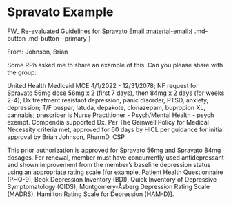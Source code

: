 # Spravato Example

[FW_ Re-evaluated Guidelines for Spravato Email :material-email:](https://mygainwell-my.sharepoint.com/:u:/r/personal/christopher_nguyen_gainwelltechnologies_com/Documents/Evergreen/Emails/FW_%20Re-evaluated%20Guidelines%20for%20Spravato.msg?csf=1&web=1&e=dIy8pf){ .md-button .md-button--primary }

From: Johnson, Brian 

Some RPh asked me to share an example of this. Can you please share with the group:
 
United Health Medicaid MCE 4/1/2022 - 12/31/2078; NF request for Spravato 56mg dose 56mg x 2 (first 7 days), then 84mg x 2 days (for weeks 2-4); Dx treatment resistant depression, panic disorder, PTSD, anxiety, depression; T/F buspar, latuda, depakote, clonazepam, bupropion XL, cannabis; prescriber is Nurse Practitioner - Psych/Mental Health - psych exempt. Compendia supported Dx. Per The Gainwell Policy for Medical Necessity criteria met, approved for 60 days by HICL per guidance for initial approval by Brian Johnson, PharmD, CSP
 
 
This prior authorization is approved for Spravato 56mg and Spravato 84mg dosages. For renewal, member must have concurrently used antidepressant and shown improvement from the member’s baseline depression status using an appropriate rating scale [for example, Patient Health Questionnaire (PHQ-9), Beck Depression Inventory (BDI), Quick Inventory of Depressive Symptomatology (QIDS), Montgomery-Åsberg Depression Rating Scale (MADRS), Hamilton Rating Scale for Depression (HAM-D)].
